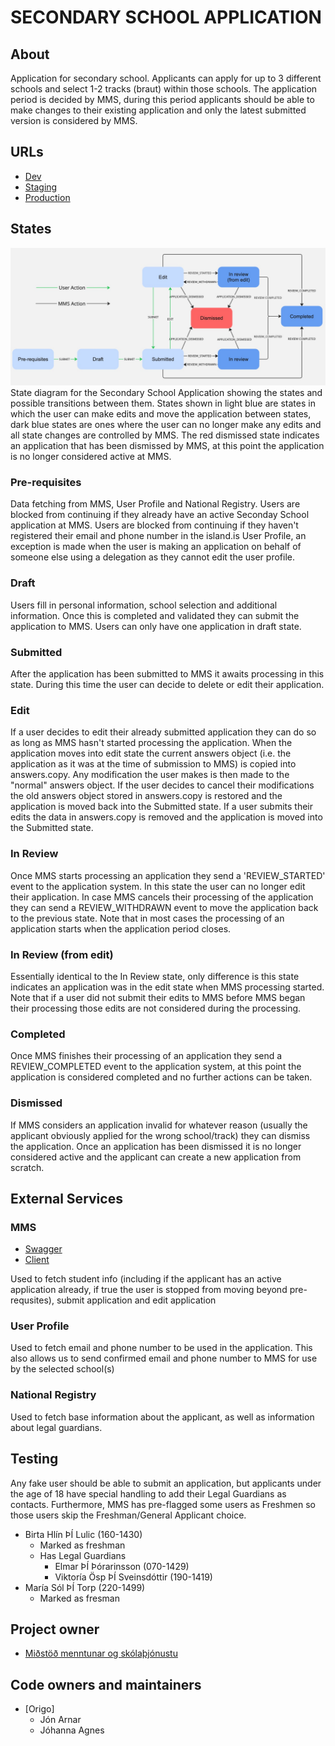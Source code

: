 # SECONDARY SCHOOL APPLICATION

## About

Application for secondary school. Applicants can apply for up to 3 different schools and select 1-2 tracks (braut) within those schools. The application period is decided by MMS, during this period applicants should be able to make changes to their existing application and only the latest submitted version is considered by MMS.

## URLs

- [Dev](https://beta.dev01.devland.is/umsoknir/framhaldsskoli)
- [Staging]()
- [Production](https://island.is/umsoknir/framhaldsskoli)

## States

![state diagram](state-diagram.jpg)
State diagram for the Secondary School Application showing the states and possible transitions between them. States shown in light blue are states in which the user can make edits and move the application between states, dark blue states are ones where the user can no longer make any edits and all state changes are controlled by MMS. The red dismissed state indicates an application that has been dismissed by MMS, at this point the application is no longer considered active at MMS.


### Pre-requisites

Data fetching from MMS, User Profile and National Registry. Users are blocked from continuing if they already have an active Seconday School application at MMS. Users are blocked from continuing if they haven't registered their email and phone number in the island.is User Profile, an exception is made when the user is making an application on behalf of someone else using a delegation as they cannot edit the user profile.

### Draft

Users fill in personal information, school selection and additional information. Once this is completed and validated they can submit the application to MMS. Users can only have one application in draft state.

### Submitted

After the application has been submitted to MMS it awaits processing in this state. During this time the user can decide to delete or edit their application.

### Edit

If a user decides to edit their already submitted application they can do so as long as MMS hasn't started processing the application. When the application moves into edit state the current answers object (i.e. the application as it was at the time of submission to MMS) is copied into answers.copy. Any modification the user makes is then made to the "normal" answers object. If the user decides to cancel their modifications the old answers object stored in answers.copy is restored and the application is moved back into the Submitted state. If a user submits their edits the data in answers.copy is removed and the application is moved into the Submitted state.

### In Review

Once MMS starts processing an application they send a 'REVIEW_STARTED' event to the application system. In this state the user can no longer edit their application. In case MMS cancels their processing of the application they can send a REVIEW_WITHDRAWN event to move the application back to the previous state. Note that in most cases the processing of an application starts when the application period closes.

### In Review (from edit)

Essentially identical to the In Review state, only difference is this state indicates an application was in the edit state when MMS processing started. Note that if a user did not submit their edits to MMS before MMS began their processing those edits are not considered during the processing.

### Completed

Once MMS finishes their processing of an application they send a REVIEW_COMPLETED event to the application system, at this point the application is considered completed and no further actions can be taken.

### Dismissed

If MMS considers an application invalid for whatever reason (usually the applicant obviously applied for the wrong school/track) they can dismiss the application. Once an application has been dismissed it is no longer considered active and the applicant can create a new application from scratch.

## External Services

### MMS 
* [Swagger](https://redocly.github.io/redoc/?url=https://raw.githubusercontent.com/island-is/island.is/refs/heads/main/libs/clients/secondary-school/src/clientConfig.json)
* [Client](https://github.com/island-is/island.is/blob/main/libs/clients/secondary-school/src/lib/secondarySchoolClient.service.ts)

Used to fetch student info (including if the applicant has an active application already, if true the user is stopped from moving beyond pre-requsites), submit application and edit application
### User Profile

Used to fetch email and phone number to be used in the application. This also allows us to send confirmed email and phone number to MMS for use by the selected school(s)

### National Registry

Used to fetch base information about the applicant, as well as information about legal guardians.

## Testing
Any fake user should be able to submit an application, but applicants under the age of 18 have special handling to add their Legal Guardians as contacts. Furthermore, MMS has pre-flagged some users as Freshmen so those users skip the Freshman/General Applicant choice.

- Birta Hlín ÞÍ Lulic (160-1430)
  - Marked as freshman
  - Has Legal Guardians
    - Elmar ÞÍ Þórarinsson (070-1429)
    - Viktoría Ösp ÞÍ Sveinsdóttir (190-1419)
- María Sól ÞÍ Torp (220-1499)
  - Marked as fresman


## Project owner

- [Miðstöð menntunar og skólaþjónustu](https://island.is/s/midstod-menntunar-og-skolathjonustu)

## Code owners and maintainers

- [Origo]
  - Jón Arnar
  - Jóhanna Agnes
